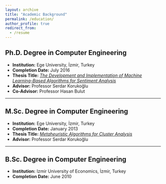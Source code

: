 ```yaml
---
layout: archive
title: "Academic Background"
permalink: /education/
author_profile: true
redirect_from:
  - /resume
---
```



## **Ph.D. Degree in Computer Engineering**  
- **Institution:** Ege University, İzmir, Turkey  
- **Completion Date:** July 2016  
- **Thesis Title:** [*The Development and Implementation of Machine Learning-Based Algorithms for Sentiment Analysis*](https://tez.yok.gov.tr/UlusalTezMerkezi/TezGoster?key=cbOXH84ZayrLjc0tI-QXKhH4A8ISC41LLkhgKXI4UycymIUy71gdwtgvo-quES7q)  
- **Advisor:** Professor Serdar Korukoğlu  
- **Co-Advisor:** Professor Hasan Bulut  

---

## **M.Sc. Degree in Computer Engineering**  
- **Institution:** Ege University, İzmir, Turkey  
- **Completion Date:** January 2013  
- **Thesis Title:** [*Metaheuristic Algorithms for Cluster Analysis*](https://tez.yok.gov.tr/UlusalTezMerkezi/TezGoster?key=rcbWnuqW6HxCZ_98ARapghrRsUgQQgO12K5ODbxrMLXK3TsjSRvRsbFolMw3A2HS)  
- **Advisor:** Professor Serdar Korukoğlu  


---

## **B.Sc. Degree in Computer Engineering**  
- **Institution:** Izmir University of Economics, İzmir, Turkey  
- **Completion Date:** June 2010  

